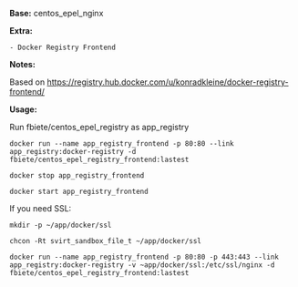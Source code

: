 **Base:** centos_epel_nginx

**Extra:**

    - Docker Registry Frontend


**Notes:**

Based on https://registry.hub.docker.com/u/konradkleine/docker-registry-frontend/


**Usage:**

Run fbiete/centos_epel_registry as app_registry

    docker run --name app_registry_frontend -p 80:80 --link app_registry:docker-registry -d fbiete/centos_epel_registry_frontend:lastest

    docker stop app_registry_frontend

    docker start app_registry_frontend

If you need SSL:

    mkdir -p ~/app/docker/ssl

    chcon -Rt svirt_sandbox_file_t ~/app/docker/ssl

    docker run --name app_registry_frontend -p 80:80 -p 443:443 --link app_registry:docker-registry -v ~app/docker/ssl:/etc/ssl/nginx -d fbiete/centos_epel_registry_frontend:lastest
